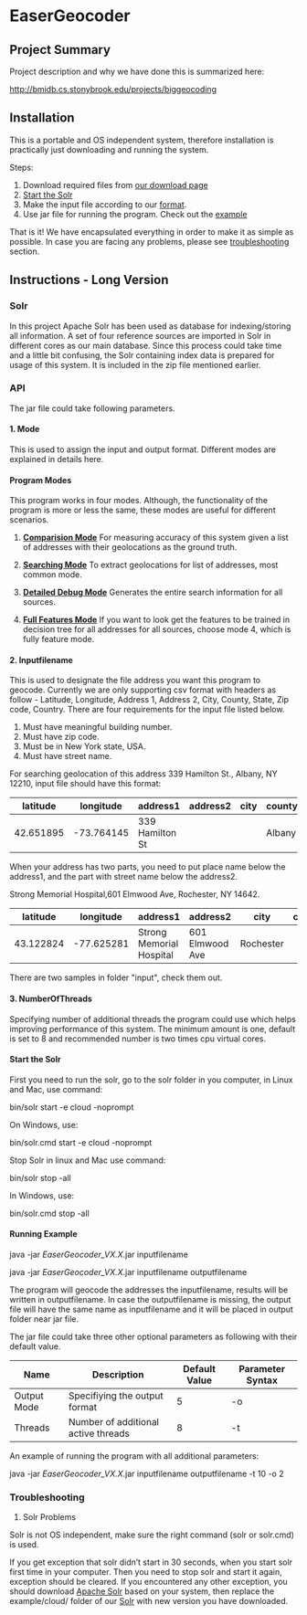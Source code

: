 # EaserGeocoder

## Project Summary

Project description and why we have done this is summarized here:

http://bmidb.cs.stonybrook.edu/projects/biggeocoding

## Installation
This is a portable and OS independent system, therefore installation is practically just downloading and running the system.

Steps:
1. Download required files from [our download page](http://bmidb.cs.stonybrook.edu/easergeocoder/download)
2. [Start the Solr](README.md#start-the-solr)
3. Make the input file according to our [format](README.md#input-file-format).
4. Use jar file for running the program. Check out the [example](README.md#jar-file-example)

That is it! We have encapsulated everything in order to make it as simple as possible.
In case you are facing any problems, please see [troubleshooting](README.md#troubleshooting) section.


## Instructions - Long Version


### Solr 

In this project Apache Solr has been used as database for indexing/storing all information. A set of four reference sources are imported in Solr in different cores as our main database. Since this process could take time and a little bit confusing, the Solr containing index data is prepared for usage of this system. It is included in the zip file mentioned earlier.


### API
The jar file could take following parameters.

#### 1. Mode
This is used to assign the input and output format. Different modes are explained in details here.

#### Program Modes

This program works in four modes. Although, the functionality of the program is more or less the same, these modes are useful for different scenarios.

1. [**Comparision Mode**](README.md#comparision-mode) For measuring accuracy of this system given a list of addresses with their geolocations as the ground truth.

2. [**Searching Mode**](README.md#searching-mode) To extract geolocations for list of addresses, most common mode.

3. [**Detailed Debug Mode**](README.md#detailed-debug-mode) Generates the entire search information for all sources.

4. [**Full Features Mode**](README.md#full-features-mode) If you want to look get the features to be trained in decision tree for all addresses for all sources, choose mode 4, which is fully feature mode.



#### 2. Inputfilename
This is used to designate the file address you want this program to geocode. Currently we are only supporting csv format with headers as follow - Latitude, Longitude, Address 1, Address 2, City, County, State, Zip code, Country. There are four requirements for the input file listed below.

1. Must have meaningful building number.
2. Must have zip code.
3. Must be in New York state, USA.
4. Must have street name.

For searching geolocation of this address 339 Hamilton St., Albany, NY 12210, input file should have this format:

|latitude|longitude|address1|address2|city|county|state|zipcode|country|
| ------------- | ------------- |------------- |------------- |------------- |------------- |------------- |------------- |------------- |
|42.651895|-73.764145|339 Hamilton St||| Albany| NY|12210|USA|

When your address has two parts, you need to put place name below the address1, and the part with street name below the address2.

Strong Memorial Hospital,601 Elmwood Ave, Rochester, NY 14642.

|latitude|longitude|address1|address2|city|county|state|zipcode|country|
| ------------- | ------------- |------------- |------------- |------------- |------------- |------------- |------------- |------------- |
|43.122824|-77.625281|Strong Memorial Hospital|601 Elmwood Ave|Rochester||NY|14642|USA|

There are two samples in folder "input", check them out.


#### 3. NumberOfThreads
Specifying number of additional threads the program could use which helps improving performance of this system. The minimum amount is one, default is set to 8 and recommended number is two times cpu virtual cores.

#### Start the Solr

First you need to run the solr, go to the solr folder in you computer, in Linux and Mac, use command:

bin/solr start -e cloud -noprompt

On Windows, use:

bin/solr.cmd start -e cloud -noprompt

Stop Solr in linux and Mac use command:

bin/solr stop -all

In Windows, use:

bin/solr.cmd stop -all


#### Running Example

java -jar *EaserGeocoder_VX.X*.jar inputfilename

java -jar *EaserGeocoder_VX.X*.jar inputfilename outputfilename

The program will geocode the addresses the inputfilename, results will be written in outputfilename. In case the outputfilename is missing, the output file will have the same name as inputfilename and it will be placed in output folder near jar file.

The jar file could take three other optional parameters as following with their default value.

| Name         | Description                                | Default Value              | Parameter Syntax  | 
| -------------|--------------------------------------------|----------------------------|-------------------|
| Output Mode  | Specifiying the output format              | 5                          | -o                |
| Threads      | Number of additional active threads        | 8                          | -t                |

An example of running the program with all additional parameters:

java -jar *EaserGeocoder_VX.X*.jar inputfilename outputfilename -t 10 -o 2 


### Troubleshooting

1. Solr Problems


Solr is not OS independent, make sure the right command (solr or solr.cmd) is used. 

If you get exception that solr didn’t start in 30 seconds, when you start solr first time in your computer. Then you need to stop solr and start it again, exception should be cleared.
If you encountered any other exception, you should download [Apache Solr](http://lucene.apache.org/solr/mirrors-solr-latest-redir.html) based on your system, then replace the example/cloud/ folder of our [Solr](http://bmidb.cs.stonybrook.edu/easergeocoder/download) with new version you have downloaded. 

